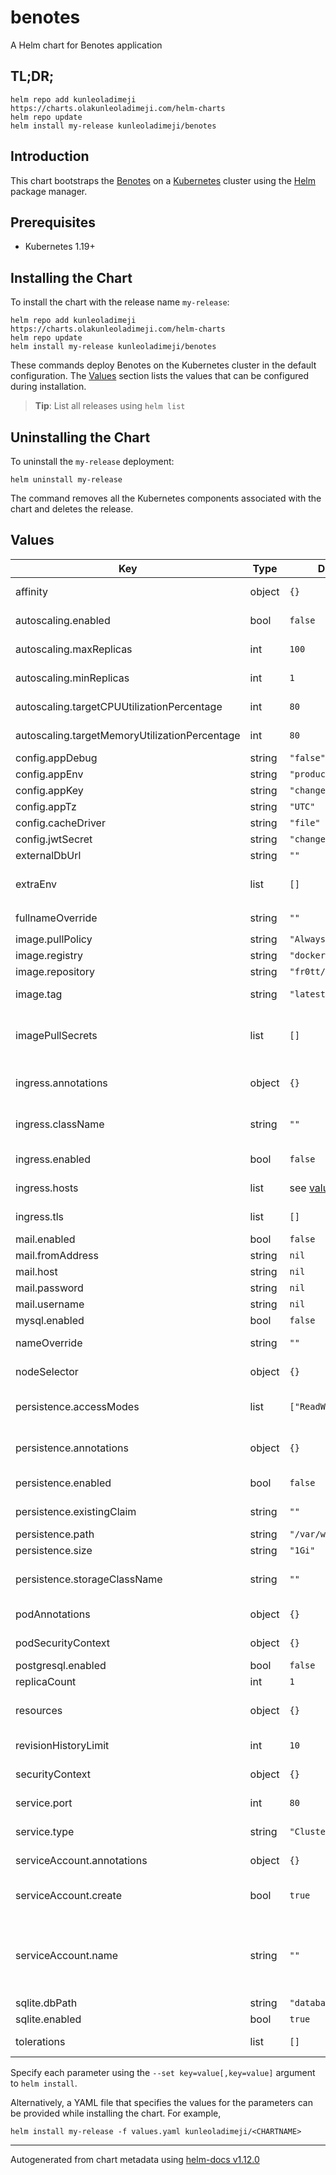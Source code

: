 # benotes

A Helm chart for Benotes application

## TL;DR;

```console
helm repo add kunleoladimeji https://charts.olakunleoladimeji.com/helm-charts
helm repo update
helm install my-release kunleoladimeji/benotes
```

## Introduction

<INTRODUCTION>

This chart bootstraps the [Benotes](<https://benotes.org>) on a [Kubernetes](http://kubernetes.io) cluster using the [Helm](https://helm.sh) package manager.

## Prerequisites

- Kubernetes 1.19+

## Installing the Chart

To install the chart with the release name `my-release`:

```console
helm repo add kunleoladimeji https://charts.olakunleoladimeji.com/helm-charts
helm repo update
helm install my-release kunleoladimeji/benotes
```

These commands deploy Benotes on the Kubernetes cluster in the default configuration. The [Values](#values) section lists the values that can be configured during installation.

> **Tip**: List all releases using `helm list`

## Uninstalling the Chart

To uninstall the `my-release` deployment:

```console
helm uninstall my-release
```

The command removes all the Kubernetes components associated with the chart and deletes the release.

## Values

| Key | Type | Default | Description |
|-----|------|---------|-------------|
| affinity | object | `{}` | Affinity settings for pod assignment |
| autoscaling.enabled | bool | `false` | Enable Horizontal POD autoscaling |
| autoscaling.maxReplicas | int | `100` | Maximum number of replicas |
| autoscaling.minReplicas | int | `1` | Minimum number of replicas |
| autoscaling.targetCPUUtilizationPercentage | int | `80` | Target CPU utilization percentage |
| autoscaling.targetMemoryUtilizationPercentage | int | `80` | Target Memory utilization percentage |
| config.appDebug | string | `"false"` |  |
| config.appEnv | string | `"production"` |  |
| config.appKey | string | `"change-me"` |  |
| config.appTz | string | `"UTC"` |  |
| config.cacheDriver | string | `"file"` |  |
| config.jwtSecret | string | `"change-me"` |  |
| externalDbUrl | string | `""` |  |
| extraEnv | list | `[]` | additional environment variables to be added to the pods |
| fullnameOverride | string | `""` | String to fully override `"benotes.fullname"` |
| image.pullPolicy | string | `"Always"` | image pull policy |
| image.registry | string | `"docker.io"` | image registry |
| image.repository | string | `"fr0tt/benotes"` | image repository |
| image.tag | string | `"latest"` | Overrides the image tag |
| imagePullSecrets | list | `[]` | If defined, uses a Secret to pull an image from a private Docker registry or repository. |
| ingress.annotations | object | `{}` | Additional annotations for the Ingress resource |
| ingress.className | string | `""` | IngressClass that will be be used to implement the Ingress |
| ingress.enabled | bool | `false` | Enable ingress record generation |
| ingress.hosts | list | see [values.yaml](./values.yaml) | An array with hosts and paths |
| ingress.tls | list | `[]` | An array with the tls configuration |
| mail.enabled | bool | `false` |  |
| mail.fromAddress | string | `nil` |  |
| mail.host | string | `nil` |  |
| mail.password | string | `nil` |  |
| mail.username | string | `nil` |  |
| mysql.enabled | bool | `false` |  |
| nameOverride | string | `""` | Provide a name in place of `benotes` |
| nodeSelector | object | `{}` | Node labels for pod assignment |
| persistence.accessModes | list | `["ReadWriteOnce"]` | the desired access modes the volume should have. |
| persistence.annotations | object | `{}` | Annotations to be added to the PersistentVolumeClaim |
| persistence.enabled | bool | `false` | use a PVC to persist data |
| persistence.existingClaim | string | `""` | provide an existing PersistentVolumeClaim |
| persistence.path | string | `"/var/www/storage"` |  |
| persistence.size | string | `"1Gi"` |  |
| persistence.storageClassName | string | `""` | Name of the StorageClass required by the claim. |
| podAnnotations | object | `{}` | Annotations to be added to the pods |
| podSecurityContext | object | `{}` | pod-level security context |
| postgresql.enabled | bool | `false` |  |
| replicaCount | int | `1` | Number of replicas |
| resources | object | `{}` | Resource limits and requests for the controller pods. |
| revisionHistoryLimit | int | `10` | The number of old ReplicaSets to retain |
| securityContext | object | `{}` | container-level security context |
| service.port | int | `80` | Kubernetes port where service is exposed |
| service.type | string | `"ClusterIP"` | Kubernetes service type |
| serviceAccount.annotations | object | `{}` | Annotations to add to the service account |
| serviceAccount.create | bool | `true` | Specifies whether a service account should be created |
| serviceAccount.name | string | `""` | The name of the service account to use. If not set and create is true, a name is generated using the fullname template |
| sqlite.dbPath | string | `"database.sqlite"` |  |
| sqlite.enabled | bool | `true` |  |
| tolerations | list | `[]` | Toleration labels for pod assignment |

Specify each parameter using the `--set key=value[,key=value]` argument to `helm install`.

Alternatively, a YAML file that specifies the values for the parameters can be provided while installing the chart. For example,

```console
helm install my-release -f values.yaml kunleoladimeji/<CHARTNAME>
```

----------------------------------------------
Autogenerated from chart metadata using [helm-docs v1.12.0](https://github.com/norwoodj/helm-docs/releases/v1.12.0)